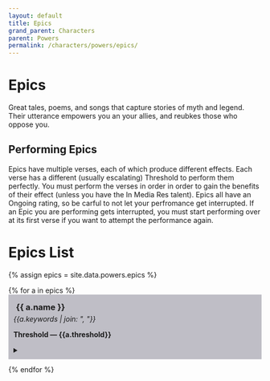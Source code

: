 ```yaml
---
layout: default
title: Epics
grand_parent: Characters
parent: Powers
permalink: /characters/powers/epics/
---
```


# Epics
Great tales, poems, and songs that capture stories of myth and legend.  Their utterance empowers you an your allies, and reubkes those who oppose you.

## Performing Epics
Epics have multiple verses, each of which produce different effects.  Each verse has a different (usually escalating) Threshold to perform them perfectly.  You must perform the verses in order in order to gain the benefits of their effect (unless you have the In Media Res talent).  Epics all have an Ongoing rating, so be carful to not let your perfromance get interrupted.  If an Epic you are performing gets interrupted, you must start performing over at its first verse if you want to attempt the performance again.

# Epics List

{% assign epics = site.data.powers.epics %}

<section>
{% for a in epics %}
    <div style="background-color: #37344f50; padding: 10px">
        <h3 style="margin:5px">{{ a.name }}</h3>
        <em>{{a.keywords | join: ", "}}</em>
        <p><strong>Threshold &mdash; {{a.threshold}}</strong></p>
        <details>
            <summary>
            </summary>
            {% if a.requires %}
                <p style="margin:5px, font-size: 8">
                    <strong>Requires: </strong><em>{{ a.requires }}</em>
                </p>
            {% endif %}
            {% for v in a.verses %}
                {% if v.threshold %}
                    <div style="background-color: #4b476650; padding: 8px;">
                        <strong>{{ v.verse }}</strong>
                        <h4 style="margin:5px">{{ v.type }}</h4>
                        {% assign thresh = v.threshold %}
                        {% for t in thresh %}
                            <p><strong>Threshold &mdash; {{t.hits}}</strong>
                            <br>{{t.effect}}</p>
                        {% endfor %}
                    </div>
                    <div style="height:8px;"></div>
                {% endif %}
            {% endfor %}
        </details>
    </div>
    <div style="height:12px;"></div>
{% endfor %}
</section>

<style>
    tr:nth-child(even) {
        background-color: #34324050;
    }
    
    tr {
        border-bottom: 1px solid #ddd;
        }
</style>